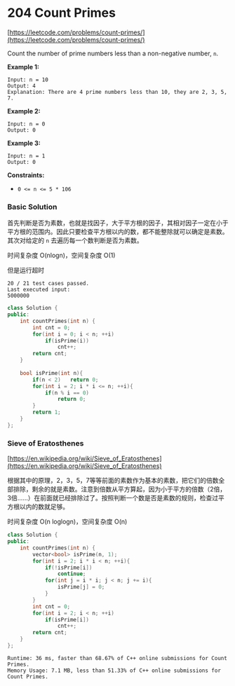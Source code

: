 # 204 Count Primes

[https://leetcode.com/problems/count-primes/](https://leetcode.com/problems/count-primes/)

Count the number of prime numbers less than a non-negative number, `n`.

 

**Example 1:**

```
Input: n = 10
Output: 4
Explanation: There are 4 prime numbers less than 10, they are 2, 3, 5, 7.
```

**Example 2:**

```
Input: n = 0
Output: 0
```

**Example 3:**

```
Input: n = 1
Output: 0
```

 

**Constraints:**

- `0 <= n <= 5 * 106`



### Basic Solution

首先判断是否为素数，也就是找因子，大于平方根的因子，其相对因子一定在小于平方根的范围内。因此只要检查平方根以内的数，都不能整除就可以确定是素数。其次对给定的 `n` 去遍历每一个数判断是否为素数。

时间复杂度 O(nlogn)，空间复杂度 O(1)

但是运行超时

```
20 / 21 test cases passed.
Last executed input:
5000000
```



```c++
class Solution {
public:
    int countPrimes(int n) {
        int cnt = 0;
        for(int i = 0; i < n; ++i)
            if(isPrime(i))
                cnt++;
        return cnt;
    }
    
    bool isPrime(int n){
        if(n < 2)   return 0;
        for(int i = 2; i * i <= n; ++i){
            if(n % i == 0)
                return 0;
        }
        return 1;
    }
};
```



### Sieve of Eratosthenes

[https://en.wikipedia.org/wiki/Sieve_of_Eratosthenes](https://en.wikipedia.org/wiki/Sieve_of_Eratosthenes)

根据其中的原理，2，3，5，7等等前面的素数作为基本的素数，把它们的倍数全部排除，剩余的就是素数。注意到倍数从平方算起，因为小于平方的倍数（2倍，3倍……）在前面就已经排除过了。按照判断一个数是否是素数的规则，检查过平方根以内的数就足够。

时间复杂度 O(n loglogn)，空间复杂度 O(n)

```c++
class Solution {
public:
    int countPrimes(int n) {
        vector<bool> isPrime(n, 1);
        for(int i = 2; i * i < n; ++i){
            if(!isPrime[i])
                continue;
            for(int j = i * i; j < n; j += i){
                isPrime[j] = 0;
            }
        }
        int cnt = 0;
        for(int i = 2; i < n; ++i)
            if(isPrime[i])
                cnt++;
        return cnt;
    }
};
```



```
Runtime: 36 ms, faster than 68.67% of C++ online submissions for Count Primes.
Memory Usage: 7.1 MB, less than 51.33% of C++ online submissions for Count Primes.
```

